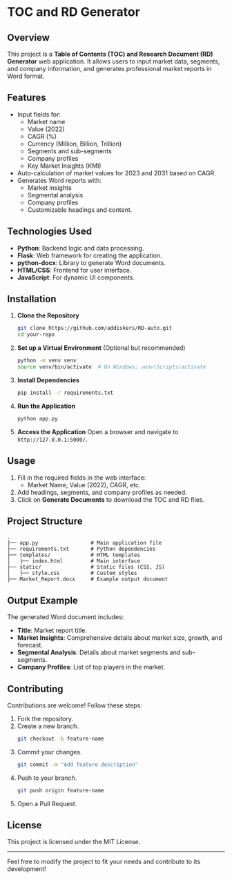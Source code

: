 # TOC and RD Generator

## Overview
This project is a **Table of Contents (TOC) and Research Document (RD) Generator** web application. It allows users to input market data, segments, and company information, and generates professional market reports in Word format.

## Features
- Input fields for:
  - Market name
  - Value (2022)
  - CAGR (%)
  - Currency (Million, Billion, Trillion)
  - Segments and sub-segments
  - Company profiles
  - Key Market Insights (KMI)
- Auto-calculation of market values for 2023 and 2031 based on CAGR.
- Generates Word reports with:
  - Market insights
  - Segmental analysis
  - Company profiles
  - Customizable headings and content.

## Technologies Used
- **Python**: Backend logic and data processing.
- **Flask**: Web framework for creating the application.
- **python-docx**: Library to generate Word documents.
- **HTML/CSS**: Frontend for user interface.
- **JavaScript**: For dynamic UI components.

## Installation

1. **Clone the Repository**
   ```bash
   git clone https://github.com/addiskers/RD-auto.git
   cd your-repo
   ```

2. **Set up a Virtual Environment** (Optional but recommended)
   ```bash
   python -m venv venv
   source venv/bin/activate  # On Windows: venv\Scripts\activate
   ```

3. **Install Dependencies**
   ```bash
   pip install -r requirements.txt
   ```

4. **Run the Application**
   ```bash
   python app.py
   ```

5. **Access the Application**
   Open a browser and navigate to `http://127.0.0.1:5000/`.

## Usage
1. Fill in the required fields in the web interface:
   - Market Name, Value (2022), CAGR, etc.
2. Add headings, segments, and company profiles as needed.
3. Click on **Generate Documents** to download the TOC and RD files.

## Project Structure
```
.
├── app.py                 # Main application file
├── requirements.txt       # Python dependencies
├── templates/             # HTML templates
│   ├── index.html         # Main interface
├── static/                # Static files (CSS, JS)
│   ├── style.css          # Custom styles
├── Market_Report.docx     # Example output document
```

## Output Example
The generated Word document includes:
- **Title**: Market report title.
- **Market Insights**: Comprehensive details about market size, growth, and forecast.
- **Segmental Analysis**: Details about market segments and sub-segments.
- **Company Profiles**: List of top players in the market.

## Contributing
Contributions are welcome! Follow these steps:
1. Fork the repository.
2. Create a new branch.
   ```bash
   git checkout -b feature-name
   ```
3. Commit your changes.
   ```bash
   git commit -m "Add feature description"
   ```
4. Push to your branch.
   ```bash
   git push origin feature-name
   ```
5. Open a Pull Request.

## License
This project is licensed under the MIT License.

---
Feel free to modify the project to fit your needs and contribute to its development!
